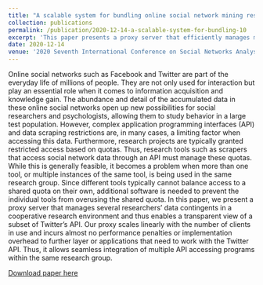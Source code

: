 ```yaml
---
title: "A scalable system for bundling online social network mining research"
collection: publications
permalink: /publication/2020-12-14-a-scalable-system-for-bundling-10
excerpt: 'This paper presents a proxy server that efficiently manages multiple researchers' data quotas in a cooperative research environment, enabling seamless integration of multiple API-accessing programs within the same research group for studying online social networks like Facebook and Twitter.'
date: 2020-12-14
venue: '2020 Seventh International Conference on Social Networks Analysis, Management and Security (SNAMS)'
---
```

Online social networks such as Facebook and Twitter are part of the everyday life of millions of people. They are not only used for interaction but play an essential role when it comes to information acquisition and knowledge gain. The abundance and detail of the accumulated data in these online social networks open up new possibilities for social researchers and psychologists, allowing them to study behavior in a large test population. However, complex application programming interfaces (API) and data scraping restrictions are, in many cases, a limiting factor when accessing this data. Furthermore, research projects are typically granted restricted access based on quotas. Thus, research tools such as scrapers that access social network data through an API must manage these quotas. While this is generally feasible, it becomes a problem when more than one tool, or multiple instances of the same tool, is being used in the same research group. Since different tools typically cannot balance access to a shared quota on their own, additional software is needed to prevent the individual tools from overusing the shared quota. In this paper, we present a proxy server that manages several researchers’ data contingents in a cooperative research environment and thus enables a transparent view of a subset of Twitter’s API. Our proxy scales linearly with the number of clients in use and incurs almost no performance penalties or implementation overhead to further layer or applications that need to work with the Twitter API. Thus, it allows seamless integration of multiple API accessing programs within the same research group.

[Download paper here](https://www.researchgate.net/publication/349011881_A_Scalable_System_for_Bundling_Online_Social_Network_Mining_Research)